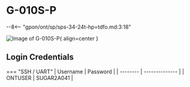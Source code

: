 # G-010S-P

--8<-- "gpon/ont/sp/sps-34-24t-hp=tdfo.md:3:18"

![Image of G-010S-P](/img/g-010s-p.png){ align=center }

## Login Credentials

=== "SSH / UART"
    | Username | Password       |
    | -------- | -------------- |
    | ONTUSER  | SUGAR2A041     |
